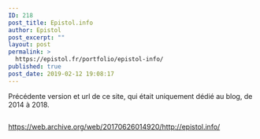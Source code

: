 ```yaml
---
ID: 218
post_title: Epistol.info
author: Epistol
post_excerpt: ""
layout: post
permalink: >
  https://epistol.fr/portfolio/epistol-info/
published: true
post_date: 2019-02-12 19:08:17
---
```

<!-- wp:paragraph -->
<p>Précédente version et url de ce site, qui était uniquement dédié au blog, de 2014 à 2018.</p>
<!-- /wp:paragraph -->

<!-- wp:image {"id":220} -->
<figure class="wp-block-image"><img src="https://epistol.fr/wp-content/uploads/2019/02/screencapture-web-archive-org-web-20170626014920-http-epistol-info-2019-02-12-19_06_27-370x1024.png" alt="" class="wp-image-220"/></figure>
<!-- /wp:image -->

<!-- wp:paragraph -->
<p><a href="https://web.archive.org/web/20170626014920/http://epistol.info/">https://web.archive.org/web/20170626014920/http://epistol.info/</a></p>
<!-- /wp:paragraph -->